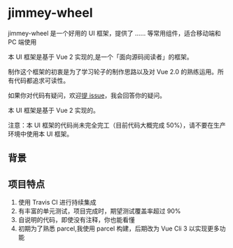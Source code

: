 # jimmey-wheel

jimmey-wheel 是一个好用的 UI 框架，提供了 …… 等常用组件，适合移动端和 PC 端使用

本 UI 框架是基于 Vue 2 实现的,是一个「面向源码阅读者」的框架。

制作这个框架的初衷是为了学习轮子的制作思路以及对 Vue 2.0 的熟练运用。所有代码都追求可读性。

如果你对代码有疑问，欢迎[提 issue](https://github.com/JimmeyCheung/vue-wheels/issues)，我会回答你的疑问。

本 UI 框架是基于 Vue 2 实现的。

注意：本 UI 框架的代码尚未完全完工（目前代码大概完成 50%），请不要在生产环境中使用本 UI 框架。

## 背景

## 项目特点

1. 使用 Travis CI 进行持续集成
2. 有丰富的单元测试，项目完成时，期望测试覆盖率超过 90%
3. 自说明的代码，即使没有注释，你也能看懂
4. 初期为了熟悉 parcel,我使用 parcel 构建，后期改为 Vue Cli 3 以实现更多功能
